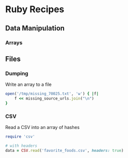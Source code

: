 # Ruby Recipes

## Data Manipulation

### Arrays



## Files

### Dumping

Write an array to a file

```ruby
open('/tmp/missing_70025.txt', 'w') { |f|
    f << missing_source_urls.join("\n")
}
```

### CSV

Read a CSV into an array of hashes

```ruby
require 'csv'

# with headers
data = CSV.read('favorite_foods.csv', headers: true)
```